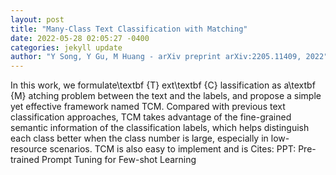 ```yaml
--- 
layout: post 
title: "Many-Class Text Classification with Matching" 
date: 2022-05-28 02:05:27 -0400 
categories: jekyll update 
author: "Y Song, Y Gu, M Huang - arXiv preprint arXiv:2205.11409, 2022" 
--- 
```

In this work, we formulate\textbf {T} ext\textbf {C} lassification as a\textbf {M} atching problem between the text and the labels, and propose a simple yet effective framework named TCM. Compared with previous text classification approaches, TCM takes advantage of the fine-grained semantic information of the classification labels, which helps distinguish each class better when the class number is large, especially in low-resource scenarios. TCM is also easy to implement and is Cites: PPT: Pre-trained Prompt Tuning for Few-shot Learning